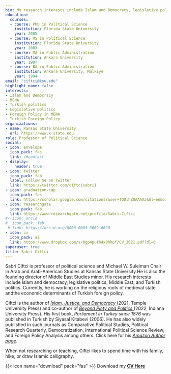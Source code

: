 ```yaml
---
bio: My research interests include Islam and Democracy, legislative politics, Middle East, Turkish Politics, and Turkish Foreign Policy
education:
  courses:
  - course: PhD in Political Science
    institution: Florida State University
    year: 2005
  - course: MS in Political Science
    institution: Florida State University
    year: 2003
  - course: MA in Public Administration
    institution: Ankara University
    year: 1997
  - course: BA in Public Administration
    institution: Ankara University, Mülkiye
    year: 1994
email: "ciftci@ksu.edu"
highlight_name: false
interests:
- Islam and Democracy 
- MENA
- Turkish politics
- Legislative politics
- Foreign Policy in MENA
- Turkish Foreign Policy
organizations:
- name: Kansas State University
  url: https://www.k-state.edu
role: Professor of Political Science
social:
- icon: envelope
  icon_pack: fas
  link: /#contact
- display:
    header: true
- icon: twitter
  icon_pack: fab
  label: Follow me on Twitter
  link: https://twitter.com/ciftcisabri1
- icon: graduation-cap
  icon_pack: fas
  link: https://scholar.google.com/citations?user=TQOlhZQAAAAJ&hl=en&oi=ao
- icon: researchgate
  icon_pack: fab
  link: https://www.researchgate.net/profile/Sabri-Ciftci
#- icon: orcid
#  icon_pack: fab
 # link: https://orcid.org/0000-0003-3669-6620
- icon: cv
  icon_pack: ai
  link: https://www.dropbox.com/s/8gp4pufh4x0hhpf/CV_2021.pdf?dl=0
superuser: true
title: Sabri Ciftci
---
```


Sabri Ciftci is professor of political science and Michael W. Suleiman Chair in Arab and Arab-American Studies at Kansas State University.He is also the founding director of Middle East Studies minor. His research interests include Islam and democracy, legislative politics, Middle East, and Turkish politics. Currently, he is working on the religious roots of medieval state andthe  economic determinants of Turkish foreign policy.

Ciftci is the author of  <a href="https://tupress.temple.edu/books/islam-justice-and-democracy"> _Islam, Justice, and Democracy_ </a>  (2021, Temple University Press) and co-author of <a href="https://iupress.org/9780253060532/beyond-piety-and-politics/"> _Beyond Piety and Politics_  </a> (2022, Indiana University Press). His first book, _Parliament in Turkey since 1876_ was published in Turkish by Siyasal Kitabevi (2006). He has also widely published in such journals as Comparative Political Studies, Political Research Quarterly, Democratization, International Political Science Review, and Foreign Policy Analysis among others. Click here for his <a href="https://www.amazon.com/author/sabriciftci"> _Amazon Author page_</a>.

When not researching or teaching, Ciftci likes to spend time with his family, hike, or draw Islamic calligraphy. 

{{< icon name="download" pack="fas" >}} Download my <a href="https://www.dropbox.com/s/8gp4pufh4x0hhpf/CV_2021.pdf?dl=0"> **CV Here** </a>
